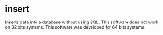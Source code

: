 # insert
Inserts data into a database without using SQL.
This software does not work on 32 bits systems. This software was developed for 64 bits systems.
